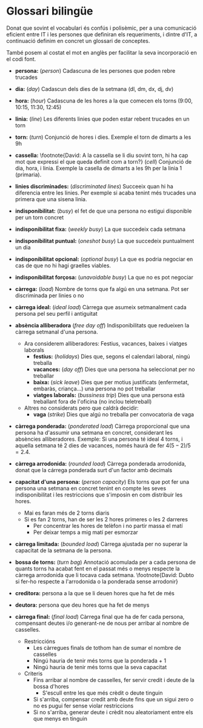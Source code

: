 # Glossari bilingüe

Donat que sovint el vocabulari és confús i polisèmic,
per a una comunicació eficient
entre IT i les persones que definiran els requeriments,
i dintre d'IT,
a continuació definim en concret un glossari de conceptes.

També posem al costat el mot en anglès per facilitar la seva
incorporació en el codi font.

- **persona:** (_person_) Cadascuna de les persones que poden rebre trucades
- **dia:** (_day_) Cadascun dels dies de la setmana (dl, dm, dx, dj, dv)
- **hora:** (_hour_) Cadascuna de les hores a la que comecen els torns (9:00, 10:15, 11:30, 12:45)
- **linia:** (_line_) Les diferents linies que poden estar rebent trucades en un torn
- **torn:** (_turn_) Conjunció de hores i dies. Exemple el torn de dimarts a les 9h

- **cassella:**
  \footnote{David: A la cassella se li diu sovint torn, hi ha cap mot que expressi el que queda definit com a torn?}
  (_cell_) Conjunció de dia, hora, i linia. Exemple la casella de dimarts a les 9h per la linia 1 (primaria).
- **linies discriminades:** (_discriminated lines_)
  Succeeix quan hi ha diferencia entre les linies.
  Per exemple si acaba tenint més trucades una primera que una sisena linia.
- **indisponibilitat:** (_busy_) el fet de que una persona no estigui disponible per un torn concret
- **indisponibilitat fixa:** (_weekly busy_) La que succedeix cada setmana
- **indisponibilitat puntual:** (_oneshot busy_) La que succedeix puntualment un dia
- **indisponibilitat opcional:** (_optional busy_) La que es podria negociar en cas de que no hi hagi graelles viables.
- **indisponibilitat forçosa:** (_unavoidable busy_) La que no es pot negociar
- **càrrega:** (_load_) Nombre de torns que fa algú en una setmana. Pot ser discriminada per linies o no
- **càrrega ideal:** (_ideal load_) Càrrega que asumeix setmanalment cada persona pel seu perfil i antiguitat
- **absència alliberadora** (_free day off_) Indisponibilitats que redueixen la càrrega setmanal d'una persona.
    - Ara considerem alliberadores: Festius, vacances, baixes i viatges laborals
        - **festius:** (_holidays_) Dies que, segons el calendari laboral, ningú treballa
        - **vacances:** (_day off_) Dies que una persona ha seleccionat per no treballar
        - **baixa:** (_sick leave_) Dies que per motius justificats (enfermetat, embaràs, criança...) una persona no pot treballar
        - **viatges laborals:** (_bussiness trip_) Dies que una persona està treballant fora de l'oficina (no inclou teletreball)
    - Altres no considerats pero que caldrà decidir:
        - **vaga** (_strike_) Dies que algú no treballa per convocatoria de vaga

- **càrrega ponderada:** (_ponderated load_) Càrrega proporcional que una persona ha d'assumir una setmana en concret, considerant les absències alliberadores.
    Exemple: Si una persona té ideal 4 torns, i aquella setmana té 2 dies de vacances, només haurà de fer $4 (5-2)/5= 2.4$.
- **càrrega arrodonida:** (_rounded load_) Càrrega ponderada arrodonida, donat que la cárrega ponderada surt d'un factor amb decimals
- **capacitat d'una persona:** (_person capacity_)
    Els torns que pot fer una persona una setmana en concret tenint en compte les seves indisponibilitat i les restriccions que s'imposin en com distribuir les hores.
    - Mai es faran més de 2 torns diaris
    - Si es fan 2 torns, han de ser les 2 hores primeres o les 2 darreres
        - Per concentrar les hores de telèfon i no partir massa el matí
        - Per deixar temps a mig matí per esmorzar

- **càrrega limitada:** (_bounded load_) Càrrega ajustada per no superar la capacitat de la setmana de la persona.
- **bossa de torns:**
    (_turn bag_) Annotació acomulada per a cada persona
    de quants torns ha acabat fent en el passat més o menys respecte la càrrega arrodonida que li tocava cada setmana.
    \footnote{David: Dubto si fer-ho respecte a l'arrodonida o la ponderada sense arrodonir}
- **creditora:** persona a la que se li deuen hores que ha fet de més
- **deutora:** persona que deu hores que ha fet de menys
- **càrrega final:** (_final load_)
    Càrrega final que ha de fer cada persona, compensant deutes i/o generant-ne de nous
    per arribar al nombre de casselles.
    - Restriccións
        - Les càrregues finals de tothom han de sumar el nombre de casselles
        - Ningú hauria de tenir més torns que la ponderada + 1
        - Ningú hauria de tenir més torns que la seva capacitat
    - Criteris
        - Fins arribar al nombre de casselles, fer servir credit i deute de la bossa d'hores
            - S'escull entre les que més crèdit o deute tinguin
        - Si s'arriba, compensar credit amb deute fins que un sigui zero o no es pugui fer sense violar restriccions
        - Si no s'arriba, generar deute i crèdit nou aleatoriament entre els que menys en tinguin








